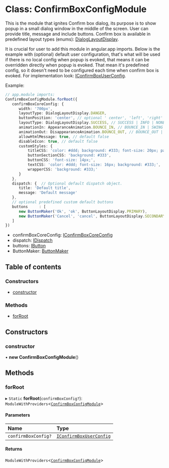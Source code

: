 # Class: ConfirmBoxConfigModule

This is the module that ignites Confirm box dialog, its purpose is to show popup in a
small dialog window in the middle of the screen. User can provide title, message and include buttons.
Confirm box is available in predefined layout types (enums): [DialogLayoutDisplay](../wiki/DialogLayoutDisplay).

It is crucial for user to add this module in angular.app imports.
Below is the example with (optional) default user configuration, that's what will be used if there is no
local config when popup is evoked, that means it can be overridden directly when popup is evoked.
That mean it's predefined config, so it doesn't need to be configured each time when confirm box is evoked.
For implementation look: [IConfirmBoxUserConfig](../wiki/IConfirmBoxUserConfig).

Example:
```typescript
// app.module imports:
ConfirmBoxConfigModule.forRoot({
   confirmBoxCoreConfig: {
      width: '700px',
      layoutType: DialogLayoutDisplay.DANGER,
      buttonPosition: 'center', // optional ' center', 'left', 'right'
      layoutType: DialogLayoutDisplay.SUCCESS, // SUCCESS | INFO | NONE | DANGER | WARNING
      animationIn: AppearanceAnimation.BOUNCE_IN, // BOUNCE_IN | SWING | ZOOM_IN | ZOOM_IN_ROTATE | ELASTIC | JELLO | FADE_IN | SLIDE_IN_UP | SLIDE_IN_DOWN | SLIDE_IN_LEFT | SLIDE_IN_RIGHT | NONE
      animationOut: DisappearanceAnimation.BOUNCE_OUT, // BOUNCE_OUT | ZOOM_OUT | ZOOM_OUT_WIND | ZOOM_OUT_ROTATE | FLIP_OUT | SLIDE_OUT_UP | SLIDE_OUT_DOWN | SLIDE_OUT_LEFT | SLIDE_OUT_RIGHT | NONE
      allowHtmlMessage: true, // default false
      disableIcon: true, // default false
      customStyles: {
          titleCSS: 'color: #ddd; background: #333; font-size: 20px; padding: 20px',
          buttonSectionCSS: 'background: #333',
          buttonCSS: 'font-size: 14px;',
          textCSS: 'color: #ddd; font-size: 16px; background: #333;',
          wrapperCSS: 'background: #333;'
      }
   },
   dispatch: {  // Optional default dispatch object.
      title: 'Default title',
      message: 'Default message'
   },
   // optional predefined custom default buttons
   buttons     : [
      new ButtonMaker('Ok', 'ok', ButtonLayoutDisplay.PRIMARY),
      new ButtonMaker('Cancel', 'cancel', ButtonLayoutDisplay.SECONDARY)
   ]
})
```
* confirmBoxCoreConfig: [IConfirmBoxCoreConfig](../wiki/IConfirmBoxCoreConfig)
* dispatch: [IDispatch](../wiki/IDispatch)
* buttons: [IButton](../wiki/IButton)
* ButtonMaker: [ButtonMaker](../wiki/ButtonMaker)

## Table of contents

### Constructors

- [constructor](../wiki/ConfirmBoxConfigModule#constructor)

### Methods

- [forRoot](../wiki/ConfirmBoxConfigModule#forroot)

## Constructors

### constructor

• **new ConfirmBoxConfigModule**()

## Methods

### forRoot

▸ `Static` **forRoot**(`confirmBoxConfig?`): `ModuleWithProviders`<[`ConfirmBoxConfigModule`](../wiki/ConfirmBoxConfigModule)\>

#### Parameters

| Name | Type |
| :------ | :------ |
| `confirmBoxConfig?` | [`IConfirmBoxUserConfig`](../wiki/IConfirmBoxUserConfig) |

#### Returns

`ModuleWithProviders`<[`ConfirmBoxConfigModule`](../wiki/ConfirmBoxConfigModule)\>
